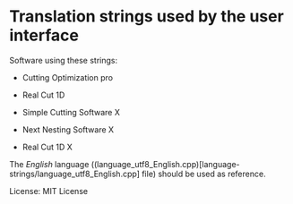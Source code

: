 # Translation strings used by the user interface

Software using these strings:

 - Cutting Optimization pro

 - Real Cut 1D
 
 - Simple Cutting Software X
 
 - Next Nesting Software X
 
 - Real Cut 1D X
 
The *English* language ((language_utf8_English.cpp)[language-strings/language_utf8_English.cpp] file) should be used as reference.

License: MIT License